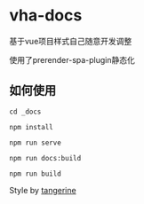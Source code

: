 # vha-docs

基于vue项目样式自己随意开发调整

使用了prerender-spa-plugin静态化

## 如何使用

```
cd _docs
```

```
npm install
```

```
npm run serve
```

```
npm run docs:build
```

```
npm run build
```

Style by [tangerine](https://tangerine-lemon.cloudvent.net/)